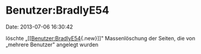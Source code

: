 Benutzer:BradlyE54
==================

Date: 2013-07-06 16:30:42

löschte
„\[\[[Benutzer:BradlyE54](http://www.yacy-websuche.de/wiki/index.php?title=Benutzer:BradlyE54&action=edit&redlink=1 "Benutzer:BradlyE54 (Seite nicht vorhanden)"){.new}\]\]"
Massenlöschung der Seiten, die von „mehrere Benutzer" angelegt wurden
